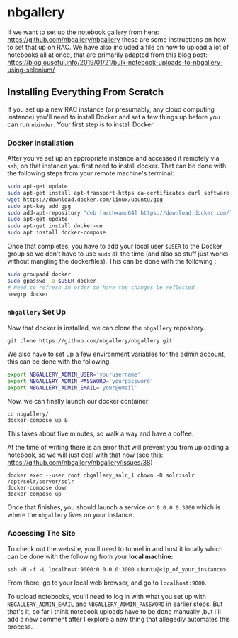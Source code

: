 # nbgallery

If we want to set up the notebook gallery from here: https://github.com/nbgallery/nbgallery these are some instructions on how to set that up on RAC. We have also included a file on how to upload a lot of notebooks all at once, that are primarily adapted from this blog post: https://blog.ouseful.info/2019/01/21/bulk-notebook-uploads-to-nbgallery-using-selenium/

## Installing Everything From Scratch 

If you set up a new RAC instance (or presumably, any cloud computing instance) you'll need to install Docker and set a few things up before you can run `nbinder`. Your first step is to install Docker

### Docker Installation 

After you've set up an appropriate instance and accessed it remotely via `ssh`, on that instance you first need to install docker. That can be done with the following steps from your remote machine's terminal:

```bash
sudo apt-get update
sudo apt-get install apt-transport-https ca-certificates curl software-properties-common
wget https://download.docker.com/linux/ubuntu/gpg 
sudo apt-key add gpg
sudo add-apt-repository "deb [arch=amd64] https://download.docker.com/linux/ubuntu  $(lsb_release -cs)  stable" 
sudo apt-get update
sudo apt-get install docker-ce
sudo apt install docker-compose
```
Once that completes, you have to add your local user `$USER` to the Docker group so we don't have to use `sudo` all the time (and also so stuff just works without mangling the dockerfiles). This can be done with the following :

```bash
sudo groupadd docker
sudo gpasswd -a $USER docker
# Need to refresh in order to have the changes be reflected
newgrp docker 
```

### `nbgallery` Set Up
Now that docker is installed, we can clone the `nbgallery` repository. 

```
git clone https://github.com/nbgallery/nbgallery.git
```

We also have to set up a few environment variables for the admin account, this can be done with the following

```bash
export NBGALLERY_ADMIN_USER='yourusername'
export NBGALLERY_ADMIN_PASSWORD='yourpassword'
export NBGALLERY_ADMIN_EMAIL='your@email'
```
Now, we can finally launch our docker container:

```
cd nbgallery/
docker-compose up &
```
This takes about five minutes, so walk a way and have a coffee.

At the time of writing there is an error that will prevent you from uploading a notebook, so we will just deal with that now (see this: https://github.com/nbgallery/nbgallery/issues/38)
```shell
docker exec --user root nbgallery_solr_1 chown -R solr:solr /opt/solr/server/solr
docker-compose down
docker-compose up 
```
Once that finishes, you should launch a service on `0.0.0.0:3000` which is where the `nbgallery` lives on your instance. 

### Accessing The Site
To check out the website, you'll need to tunnel in and host it locally which can be done with the following from your **local machine:**
```shell
ssh -N -f -L localhost:9000:0.0.0.0:3000 ubuntu@<ip_of_your_instance>
 ```

From there, go to your local web browser, and go to `localhost:9000`. 

To upload notebooks, you'll need to log in with what you set up with `NBGALLERY_ADMIN_EMAIL` and `NBGALLERY_ADMIN_PASSWORD` in earlier steps. But that's it, so far i think notebook uploads have to be done manually ,but i'll add a new comment after I explore a new thing that allegedly automates this process. 
 
